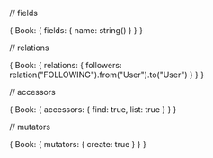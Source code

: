 // fields

{
Book: {
fields: {
name: string()
}
}
}

// relations

{
Book: {
relations: {
followers: relation("FOLLOWING").from("User").to("User")
}
}
}

// accessors

{
Book: {
accessors: {
find: true,
list: true
}
}
}

// mutators

{
Book: {
mutators: {
create: true
}
}
}
